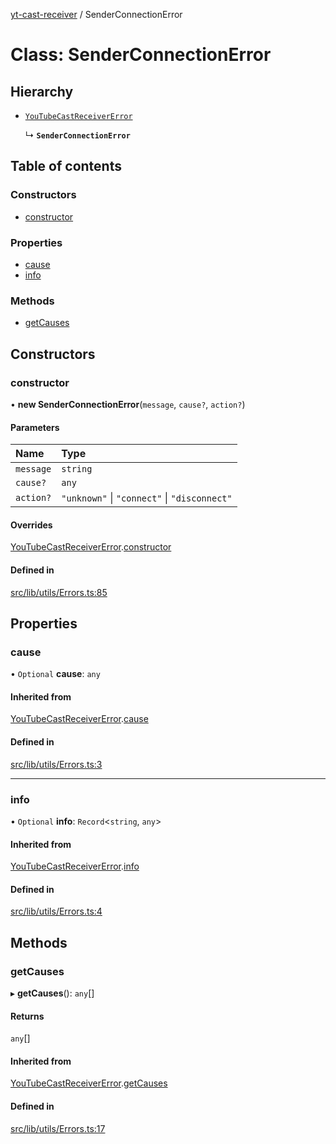 [yt-cast-receiver](../README.md) / SenderConnectionError

# Class: SenderConnectionError

## Hierarchy

- [`YouTubeCastReceiverError`](YouTubeCastReceiverError.md)

  ↳ **`SenderConnectionError`**

## Table of contents

### Constructors

- [constructor](SenderConnectionError.md#constructor)

### Properties

- [cause](SenderConnectionError.md#cause)
- [info](SenderConnectionError.md#info)

### Methods

- [getCauses](SenderConnectionError.md#getcauses)

## Constructors

### constructor

• **new SenderConnectionError**(`message`, `cause?`, `action?`)

#### Parameters

| Name | Type |
| :------ | :------ |
| `message` | `string` |
| `cause?` | `any` |
| `action?` | ``"unknown"`` \| ``"connect"`` \| ``"disconnect"`` |

#### Overrides

[YouTubeCastReceiverError](YouTubeCastReceiverError.md).[constructor](YouTubeCastReceiverError.md#constructor)

#### Defined in

[src/lib/utils/Errors.ts:85](https://github.com/patrickkfkan/yt-cast-receiver/blob/630ac05/src/lib/utils/Errors.ts#L85)

## Properties

### cause

• `Optional` **cause**: `any`

#### Inherited from

[YouTubeCastReceiverError](YouTubeCastReceiverError.md).[cause](YouTubeCastReceiverError.md#cause)

#### Defined in

[src/lib/utils/Errors.ts:3](https://github.com/patrickkfkan/yt-cast-receiver/blob/630ac05/src/lib/utils/Errors.ts#L3)

___

### info

• `Optional` **info**: `Record`<`string`, `any`\>

#### Inherited from

[YouTubeCastReceiverError](YouTubeCastReceiverError.md).[info](YouTubeCastReceiverError.md#info)

#### Defined in

[src/lib/utils/Errors.ts:4](https://github.com/patrickkfkan/yt-cast-receiver/blob/630ac05/src/lib/utils/Errors.ts#L4)

## Methods

### getCauses

▸ **getCauses**(): `any`[]

#### Returns

`any`[]

#### Inherited from

[YouTubeCastReceiverError](YouTubeCastReceiverError.md).[getCauses](YouTubeCastReceiverError.md#getcauses)

#### Defined in

[src/lib/utils/Errors.ts:17](https://github.com/patrickkfkan/yt-cast-receiver/blob/630ac05/src/lib/utils/Errors.ts#L17)
